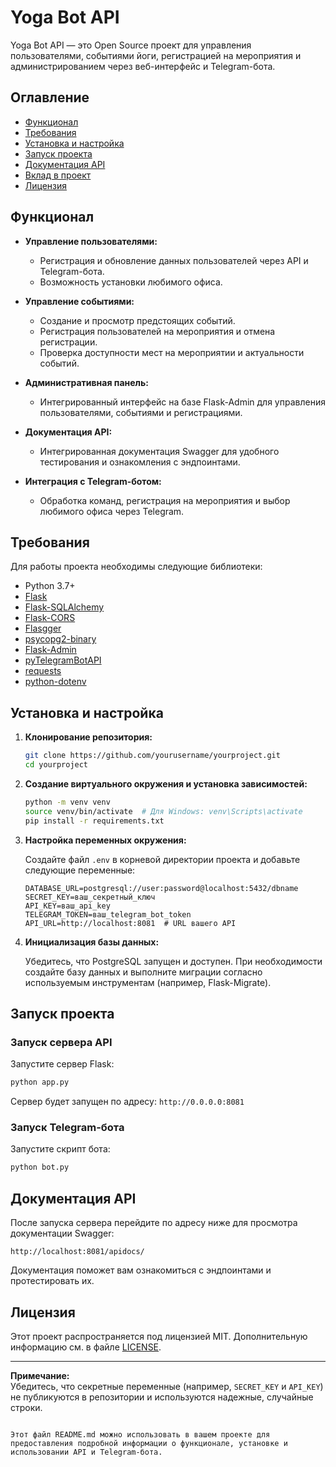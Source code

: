 
# Yoga Bot API

Yoga Bot API — это Open Source проект для управления пользователями, событиями йоги, регистрацией на мероприятия и администрированием через веб-интерфейс и Telegram-бота.

## Оглавление

- [Функционал](#функционал)
- [Требования](#требования)
- [Установка и настройка](#установка-и-настройка)
- [Запуск проекта](#запуск-проекта)
- [Документация API](#документация-api)
- [Вклад в проект](#вклад-в-проект)
- [Лицензия](#лицензия)

## Функционал

- **Управление пользователями:**  
  - Регистрация и обновление данных пользователей через API и Telegram-бота.
  - Возможность установки любимого офиса.

- **Управление событиями:**  
  - Создание и просмотр предстоящих событий.
  - Регистрация пользователей на мероприятия и отмена регистрации.
  - Проверка доступности мест на мероприятии и актуальности событий.

- **Административная панель:**  
  - Интегрированный интерфейс на базе Flask-Admin для управления пользователями, событиями и регистрациями.

- **Документация API:**  
  - Интегрированная документация Swagger для удобного тестирования и ознакомления с эндпоинтами.

- **Интеграция с Telegram-ботом:**  
  - Обработка команд, регистрация на мероприятия и выбор любимого офиса через Telegram.

## Требования

Для работы проекта необходимы следующие библиотеки:

- Python 3.7+
- [Flask](https://palletsprojects.com/p/flask/)
- [Flask-SQLAlchemy](https://flask-sqlalchemy.palletsprojects.com/)
- [Flask-CORS](https://flask-cors.readthedocs.io/)
- [Flasgger](https://github.com/rochacbruno/flasgger)
- [psycopg2-binary](https://www.psycopg.org/)
- [Flask-Admin](https://flask-admin.readthedocs.io/)
- [pyTelegramBotAPI](https://github.com/eternnoir/pyTelegramBotAPI)
- [requests](https://docs.python-requests.org/)
- [python-dotenv](https://pypi.org/project/python-dotenv/)

## Установка и настройка

1. **Клонирование репозитория:**

   ```bash
   git clone https://github.com/yourusername/yourproject.git
   cd yourproject
   ```

2. **Создание виртуального окружения и установка зависимостей:**

   ```bash
   python -m venv venv
   source venv/bin/activate  # Для Windows: venv\Scripts\activate
   pip install -r requirements.txt
   ```

3. **Настройка переменных окружения:**

   Создайте файл `.env` в корневой директории проекта и добавьте следующие переменные:

   ```env
   DATABASE_URL=postgresql://user:password@localhost:5432/dbname
   SECRET_KEY=ваш_секретный_ключ
   API_KEY=ваш_api_key
   TELEGRAM_TOKEN=ваш_telegram_bot_token
   API_URL=http://localhost:8081  # URL вашего API
   ```

4. **Инициализация базы данных:**

   Убедитесь, что PostgreSQL запущен и доступен. При необходимости создайте базу данных и выполните миграции согласно используемым инструментам (например, Flask-Migrate).

## Запуск проекта

### Запуск сервера API

Запустите сервер Flask:

```bash
python app.py
```

Сервер будет запущен по адресу: `http://0.0.0.0:8081`

### Запуск Telegram-бота

Запустите скрипт бота:

```bash
python bot.py
```

## Документация API

После запуска сервера перейдите по адресу ниже для просмотра документации Swagger:

```
http://localhost:8081/apidocs/
```

Документация поможет вам ознакомиться с эндпоинтами и протестировать их.


## Лицензия

Этот проект распространяется под лицензией MIT. Дополнительную информацию см. в файле [LICENSE](LICENSE).

---

**Примечание:**  
Убедитесь, что секретные переменные (например, `SECRET_KEY` и `API_KEY`) не публикуются в репозитории и используются надежные, случайные строки.
```

Этот файл README.md можно использовать в вашем проекте для предоставления подробной информации о функционале, установке и использовании API и Telegram-бота.
